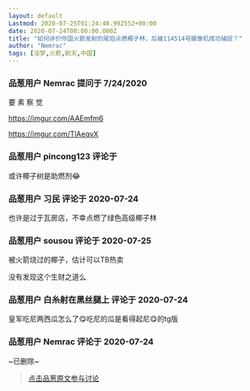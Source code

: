 ```yaml
---
layout: default
Lastmod: 2020-07-25T01:24:48.992552+00:00
date: 2020-07-24T00:00:00.000Z
title: "如何评价你国火箭发射的尾焰点燃椰子林，后被114514号摄像机成功捕捉？"
author: "Nemrac"
tags: [淫梦,火箭,航天,中国]
---
```



### 品葱用户 **Nemrac** 提问于 7/24/2020
    
要 素 察 觉  
  
https://imgur.com/AAEmfm6  
  
https://imgur.com/TlAeqvX
    
                

### 品葱用户 **pincong123** 评论于 
        
或许椰子树是助燃剂😂
        
                

### 品葱用户 **习民** 评论于 2020-07-24
        
也许是过于瓦房店，不幸点燃了绿色高级椰子林
        
                

### 品葱用户 **sousou** 评论于 2020-07-25
        
被火箭烧过的椰子，估计可以TB热卖  
  
没有发现这个生财之道么
        
                

### 品葱用户 **白糸射在黑丝腿上** 评论于 2020-07-24
        
皇军吃尼两西瓜怎么了😋吃尼的瓜是看得起尼😋的tg版
        
                

### 品葱用户 **Nemrac** 评论于 2020-07-24
        
~已删除~
        
                





> [点击品葱原文参与讨论](https://pincong.rocks/question/28901)

